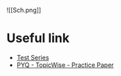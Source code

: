 ![[Sch.png]]
# Useful link
- [Test Series](https://uxkhzfstdjcborfuyyknhkhbyfnskrywvveioufkbjkupomnptjwvhbavkysuhi.vercel.app/)
- [PYQ - TopicWise - Practice Paper](https://practicepaper.in/gate-cse/topic-wise-practice-of-gate-cse-previous-year-papers)
